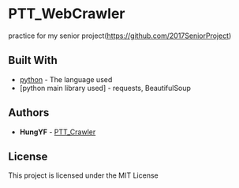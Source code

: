 # PTT_WebCrawler
practice for my senior project(https://github.com/2017SeniorProject)


## Built With

* [python](https://www.python.org/) - The language used 
* [python main library used] - requests, BeautifulSoup

## Authors

* **HungYF** - [PTT_Crawler](https://github.com/JustinHung0407/PTT_WebCrawler)

## License

This project is licensed under the MIT License
